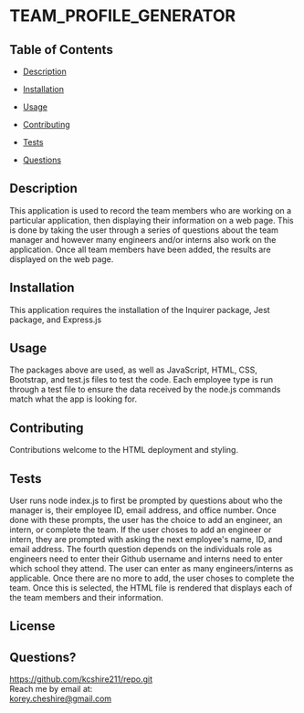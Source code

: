 # TEAM_PROFILE_GENERATOR
  
## Table of Contents
* [Description](#description)
* [Installation](#installation)
* [Usage](#usage)
* [Contributing](#contributing)
* [Tests](#tests)

* [Questions](#questions)

## Description
This application is used to record the team members who are working on a particular application, then displaying their information on a web page. This is done by taking the user through a series of questions about the team manager and however many engineers and/or interns also work on the application. Once all team members have been added, the results are displayed on the web page.
## Installation
This application requires the installation of the Inquirer package, Jest package, and Express.js
## Usage
The packages above are used, as well as JavaScript, HTML, CSS, Bootstrap, and test.js files to test the code. Each employee type is run through a test file to ensure the data received by the node.js commands match what the app is looking for. 
## Contributing
Contributions welcome to the HTML deployment and styling.
## Tests
User runs node index.js to first be prompted by questions about who the manager is, their employee ID, email address, and office number. Once done with these prompts, the user has the choice to add an engineer, an intern, or complete the team. If the user choses to add an engineer or intern, they are prompted with asking the next employee's name, ID, and email address. The fourth question depends on the individuals role as engineers need to enter their Github username and interns need to enter which school they attend. The user can enter as many engineers/interns as applicable. Once there are no more to add, the user choses to complete the team. Once this is selected, the HTML file is rendered that displays each of the team members and their information.  <br>
## License

## Questions?
https://github.com/kcshire211/repo.git <br>
Reach me by email at: <br> korey.cheshire@gmail.com

